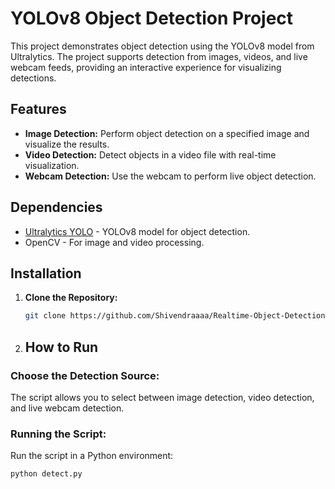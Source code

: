 # YOLOv8 Object Detection Project

This project demonstrates object detection using the YOLOv8 model from Ultralytics. The project supports detection from images, videos, and live webcam feeds, providing an interactive experience for visualizing detections.

## Features

- **Image Detection:** Perform object detection on a specified image and visualize the results.
- **Video Detection:** Detect objects in a video file with real-time visualization.
- **Webcam Detection:** Use the webcam to perform live object detection.

## Dependencies

- [Ultralytics YOLO](https://github.com/ultralytics/ultralytics) - YOLOv8 model for object detection.
- OpenCV - For image and video processing.

## Installation

1. **Clone the Repository:**
   ```bash
   git clone https://github.com/Shivendraaaa/Realtime-Object-Detection.git

2. ## How to Run

### Choose the Detection Source:
The script allows you to select between image detection, video detection, and live webcam detection.

### Running the Script:
Run the script in a Python environment:

```bash
python detect.py



